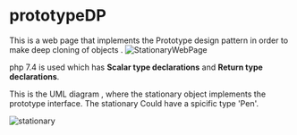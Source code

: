 # prototypeDP

This is a web page that implements the Prototype design pattern in order to make deep cloning of objects .
![StationaryWebPage](https://user-images.githubusercontent.com/49364252/64864965-ed5c2200-d640-11e9-8a5b-f316d9c4c2cb.png)

php 7.4 is used which has **Scalar type declarations** and **Return type declarations**.

This is the UML diagram , where the stationary object implements the prototype interface.
The stationary Could have a spicific type 'Pen'.

![stationary](https://user-images.githubusercontent.com/49364252/64864414-b5a0aa80-d63f-11e9-9202-c0417ddcc189.png)

